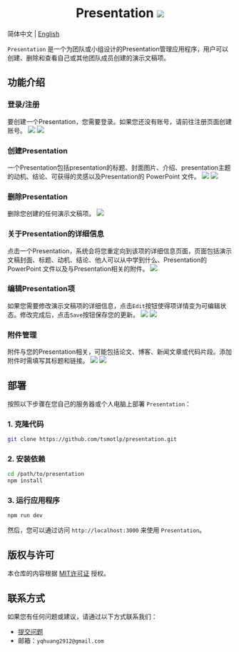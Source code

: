 <div align="center">

# Presentation <img src="https://img.shields.io/badge/MIT-License-blue">
</div>

简体中文 | [English](README.md)

`Presentation` 是一个为团队或小组设计的Presentation管理应用程序，用户可以创建、删除和查看自己或其他团队成员创建的演示文稿项。

## 功能介绍
### 登录/注册
要创建一个Presentation，您需要登录。如果您还没有账号，请前往注册页面创建账号。
![](/public/login1.PNG)
![](/public/login2.PNG)

### 创建Presentation
一个Presentation包括presentation的标题、封面图片、介绍、presentation主题的动机、结论、可获得的灵感以及Presentation的 PowerPoint 文件。
![](/public/create-item1.PNG)
![](/public/create-item2.PNG)

### 删除Presentation
删除您创建的任何演示文稿项。
![](/public/delete-item.PNG)

### 关于Presentation的详细信息
点击一个Presentation，系统会将您重定向到该项的详细信息页面，页面包括演示文稿封面、标题、动机、结论、他人可以从中学到什么、Presentation的 PowerPoint 文件以及与Presentation相关的附件。
![](/public/item-detail.PNG)

### 编辑Presentation项
如果您需要修改演示文稿项的详细信息，点击`Edit`按钮使得项详情变为可编辑状态。修改完成后，点击`Save`按钮保存您的更新。
![](/public/edit.PNG)
![](/public/save.PNG)

### 附件管理
附件与您的Presentation相关，可能包括论文、博客、新闻文章或代码片段。添加附件时需填写其标题和链接。
![](/public/add-attachment1.PNG)
![](/public/add-attachment2.PNG)

## 部署
按照以下步骤在您自己的服务器或个人电脑上部署 `Presentation`：
### 1. 克隆代码
```bash
git clone https://github.com/tsmotlp/presentation.git
```
### 2. 安装依赖
```bash
cd /path/to/presentation
npm install
```

### 3. 运行应用程序
```bash
npm run dev
```
然后，您可以通过访问 `http://localhost:3000` 来使用 `Presentation`。

## 版权与许可
本仓库的内容根据 [MIT许可证](https://github.com/tsmotlp/presentation/blob/master/LICENSE) 授权。

## 联系方式
如果您有任何问题或建议，请通过以下方式联系我们：
- [提交问题](https://github.com/tsmotlp/presentation/issues)
- 邮箱：`yqhuang2912@gmail.com`